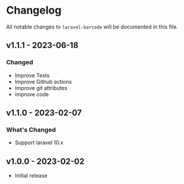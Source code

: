 # Changelog

All notable changes to `laravel-barcode` will be documented in this file.

## v1.1.1 - 2023-06-18

### Changed

- Improve Tests
- Improve Github actions
- Improve git attributes
- Improve code

## v1.1.0 - 2023-02-07

### What's Changed

- Support laravel 10.x

## v1.0.0 - 2023-02-02

- Initial release
